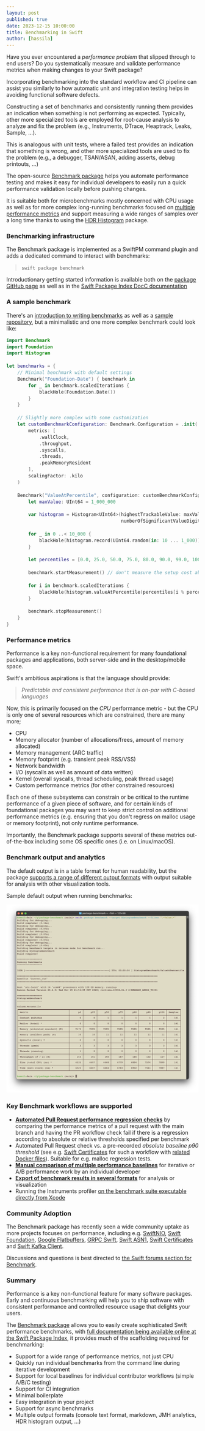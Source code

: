 ```yaml
---
layout: post
published: true
date: 2023-12-15 10:00:00
title: Benchmarking in Swift
author: [hassila]
---
```


Have you ever encountered a _performance problem_ that slipped through to end users? Do you systematically measure and validate performance metrics when making changes to your Swift package?

Incorporating benchmarking into the standard workflow and CI pipeline can assist you similarly to how automatic unit and integration testing helps in avoiding functional software defects.

Constructing a set of benchmarks and consistently running them provides an indication when something is not performing as expected. Typically, other more specialized tools are employed for root-cause analysis to analyze and fix the problem (e.g., Instruments, DTrace, Heaptrack, Leaks, Sample, …).

This is analogous with unit tests, where a failed test provides an indication that something is wrong, and other more specialized tools are used to fix the problem (e.g., a debugger, TSAN/ASAN, adding asserts, debug printouts, …)

The open-source [Benchmark package](https://github.com/ordo-one/package-benchmark) helps you automate performance testing and makes it easy for individual developers to easily run a quick performance validation locally before pushing changes.

It is suitable both for microbenchmarks mostly concerned with CPU usage as well as for more complex long-running benchmarks focused on [multiple performance metrics](https://swiftpackageindex.com/ordo-one/package-benchmark/documentation/benchmark/metrics) and support measuring a wide ranges of samples over a long time thanks to using the [HDR Histogram](https://github.com/HdrHistogram/hdrhistogram-swift) package.

### Benchmarking infrastructure
The Benchmark package is implemented as a SwiftPM command plugin and adds a dedicated command to interact with benchmarks:

> ```swift package benchmark``` 

Introductionary getting started information is available both on the [package GitHub page](https://github.com/ordo-one/package-benchmark) as well as in the [Swift Package Index DocC documentation](https://swiftpackageindex.com/ordo-one/package-benchmark/documentation/benchmark/gettingstarted)

### A sample benchmark

There's an [introduction to writing benchmarks](https://swiftpackageindex.com/ordo-one/package-benchmark/documentation/benchmark/writingbenchmarks) as well as a [sample repository](https://github.com/ordo-one/package-benchmark-samples), but a minimalistic and one more complex benchmark could look like:

```swift
import Benchmark
import Foundation
import Histogram

let benchmarks = {
    // Minimal benchmark with default settings
    Benchmark("Foundation-Date") { benchmark in
        for _ in benchmark.scaledIterations {
            blackHole(Foundation.Date())
        }
    } 

    // Slightly more complex with some customization
    let customBenchmarkConfiguration: Benchmark.Configuration = .init(
        metrics: [
            .wallClock,
            .throughput,
            .syscalls,
            .threads,
            .peakMemoryResident
        ],
        scalingFactor: .kilo
    )

    Benchmark("ValueAtPercentile", configuration: customBenchmarkConfiguration) { benchmark in
        let maxValue: UInt64 = 1_000_000

        var histogram = Histogram<UInt64>(highestTrackableValue: maxValue, 
                                          numberOfSignificantValueDigits: .three)

        for _ in 0 ..< 10_000 {
            blackHole(histogram.record(UInt64.random(in: 10 ... 1_000)))
        }

        let percentiles = [0.0, 25.0, 50.0, 75.0, 80.0, 90.0, 99.0, 100.0]

        benchmark.startMeasurement() // don't measure the setup cost above

        for i in benchmark.scaledIterations {
            blackHole(histogram.valueAtPercentile(percentiles[i % percentiles.count]))
        }

        benchmark.stopMeasurement()
    }
}
```

### Performance metrics
Performance is a key non-functional requirement for many foundational packages and applications, both server-side and in the desktop/mobile space. 

Swift's ambitious aspirations is that the language should provide:

> _Predictable and consistent performance that is on-par with C-based languages_

Now, this is primarily focused on the _CPU_ performance metric - but the CPU is only one of several resources which are constrained, there are many more;
 
* CPU
* Memory allocator (number of allocations/frees, amount of memory allocated)
* Memory management (ARC traffic)
* Memory footprint (e.g. transient peak RSS/VSS)
* Network bandwidth
* I/O (syscalls as well as amount of data written)
* Kernel (overall syscalls, thread scheduling, peak thread usage)
* Custom performance metrics (for other constrained resources)

Each one of these subsystems can constrain or be critical to the runtime performance of a given piece of software, and for certain kinds of foundational packages you may want to keep strict control on additional performance metrics (e.g. ensuring that you don't regress on malloc usage or memory footprint), not only runtime performance. 

Importantly, the Benchmark package supports several of these metrics out-of-the-box including some OS specific ones (i.e. on Linux/macOS).

### Benchmark output and analytics

The default output is in a table format for human readability, but the package [supports a range of different output formats](https://swiftpackageindex.com/ordo-one/package-benchmark/documentation/benchmark/exportingbenchmarks) with output suitable for analysis with other visualization tools.

Sample default output when running benchmarks:

<img
  alt="Sample text output for benchmarks"
  src="/assets/images/benchmark-blog/Benchmark.png" />

### Key Benchmark workflows are supported

* **[Automated Pull Request performance regression checks](https://swiftpackageindex.com/ordo-one/package-benchmark/documentation/benchmark/comparingbenchmarksci)** by comparing the performance metrics of a pull request with the main branch and having the PR workflow check fail if there is a regression according to absolute or relative thresholds specified per benchmark
* Automated Pull Request check vs. a pre-recorded *absolute baseline p90 threshold* (see e.g. [Swift Certificates](https://github.com/apple/swift-certificates/tree/main/Benchmarks) for such a workflow with [related Docker files](https://github.com/apple/swift-certificates/tree/main/docker)). Suitable for e.g. malloc regression tests.
* **[Manual comparison of multiple performance baselines](https://swiftpackageindex.com/ordo-one/package-benchmark/documentation/benchmark/creatingandcomparingbaselines)** for iterative or A/B performance work by an individual developer
* **[Export of benchmark results in several formats](https://swiftpackageindex.com/ordo-one/package-benchmark/documentation/benchmark/exportingbenchmarks)** for analysis or visualization
* Running the Instruments profiler [on the benchmark suite executable directly from Xcode](https://github.com/ordo-one/package-benchmark/releases/tag/1.11.0)

### Community Adoption
The Benchmark package has recently seen a wide community uptake as more projects focuses on performance, including e.g.
[SwiftNIO](https://github.com/apple/swift-nio), [Swift Foundation](https://github.com/apple/swift-foundation), [Google Flatbuffers](https://github.com/google/flatbuffers), [GRPC Swift](https://github.com/grpc/grpc-swift), [Swift ASN1](https://github.com/apple/swift-asn1), [Swift Certificates](https://github.com/apple/swift-certificates) and [Swift Kafka Client](https://github.com/swift-server/swift-kafka-client). 

Discussions and questions is best directed to [the Swift forums section for Benchmark](https://forums.swift.org/c/related-projects/benchmark/105).

### Summary

Performance is a key non-functional feature for many software packages. Early and continuous benchmarking will 
help you to ship software with consistent performance and controlled resource usage that delights your users.

The [Benchmark package](https://github.com/ordo-one/package-benchmark) allows you to easily create sophisticated Swift performance benchmarks, with [full documentation being available online at the Swift Package Index](https://swiftpackageindex.com/ordo-one/package-benchmark/documentation/benchmark), it provides much of the scaffolding required for benchmarking:

* Support for a wide range of performance metrics, not just CPU
* Quickly run individual benchmarks from the command line during iterative development
* Support for local baselines for individual contributor workflows (simple A/B/C testing)
* Support for CI integration
* Minimal boilerplate
* Easy integration in your project 
* Support for async benchmarks
* Multiple output formats (console text format, markdown, JMH analytics, HDR histogram output, ...)
